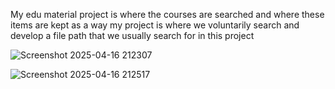 My edu material project is where the courses are searched and where these items are kept as a way my project is where we voluntarily search and develop a file path that we usually search for in this project



![Screenshot 2025-04-16 212307](https://github.com/user-attachments/assets/0c0b154f-2428-47ce-9e2e-bb8decd3f30f)

![Screenshot 2025-04-16 212517](https://github.com/user-attachments/assets/f5fa73bb-e610-4e11-977a-ce6424ccbc3a)
